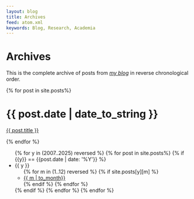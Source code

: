 ```yaml
---
layout: blog
title: Archives
feed: atom.xml
keywords: Blog, Research, Academia
---
```


Archives
========

This is the complete archive of posts from _[my blog](/blogindex.html)_
in reverse chronological order.

{% for post in site.posts%}

<div class="section list">
  <h1>{{ post.date | date_to_string }}</h1>
  <p class="line">
  <a class="title" href="{{ post.url }}">{{ post.title }}</a>

  </p>

</div>
{% endfor %}

<ul>
{% for y in (2007..2025) reversed %}
{% for post in site.posts%}
  {% if {{y}} == {{post.date | date: '%Y'}} %}
    <li>{{ y }}
    <ul>
      {% for m in (1..12) reversed %}
        {% if site.posts[y][m] %}
          <li><a href='/{{ y }}/{{ m }}/'>{{ m | to_month}}</a></li>
        {% endif %}
      {% endfor %}
    </ul>
    </li>
  {% endif %}
{% endfor %}
{% endfor %}
</ul>
  



<script type="text/javascript">
//<![CDATA[
(function() {
		var links = document.getElementsByTagName('a');
		var query = '?';
		for(var i = 0; i < links.length; i++) {
			if(links[i].href.indexOf('#disqus_thread') >= 0) {
				query += 'url' + i + '=' + encodeURIComponent(links[i].href) + '&';
			}
		}
		document.write('<script type="text/javascript" src="http://disqus.com/forums/madhur/get_num_replies.js' + query + '"></' + 'script>');
	})();
//]]>
</script>
